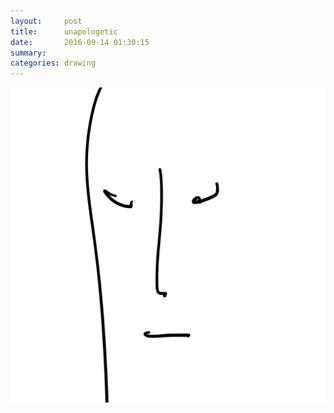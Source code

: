 ```yaml
---
layout:     post
title:      unapologetic
date:       2016-09-14 01:30:15
summary:    
categories: drawing
---
```

![unapologetic](/images/diary/unapologetic.png "the state that I despise and envy.")
